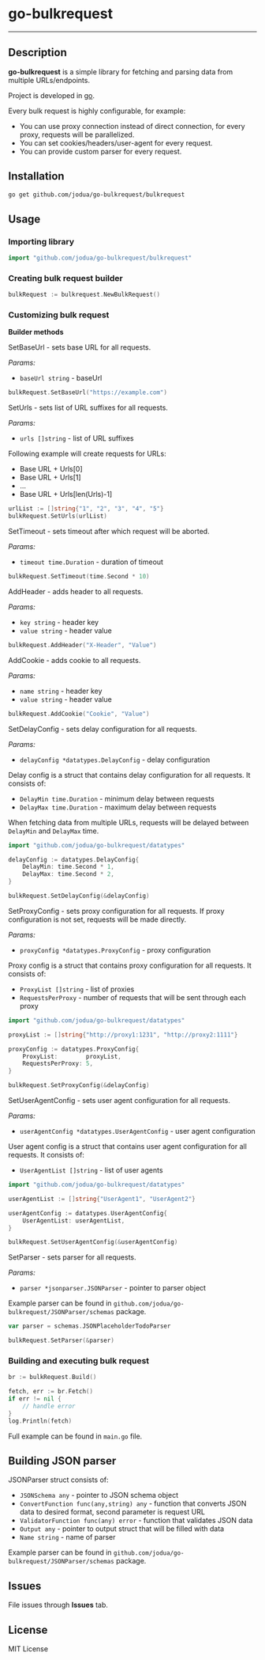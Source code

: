 # go-bulkrequest 

---

## Description

**go-bulkrequest** is a simple library for fetching and parsing data from multiple URLs/endpoints.

Project is developed in [go](https://golang.org/).

Every bulk request is highly configurable, for example:
- You can use proxy connection instead of direct connection, for every proxy, requests will be parallelized.
- You can set cookies/headers/user-agent for every request.
- You can provide custom parser for every request.

## Installation

```bash
go get github.com/jodua/go-bulkrequest/bulkrequest
```

## Usage

### Importing library

```go
import "github.com/jodua/go-bulkrequest/bulkrequest"
```

### Creating bulk request builder

```go
bulkRequest := bulkrequest.NewBulkRequest()
```

### Customizing bulk request

**Builder methods**

SetBaseUrl - sets base URL for all requests.

_Params:_
- `baseUrl string` - baseUrl

```go
bulkRequest.SetBaseUrl("https://example.com")
```

SetUrls - sets list of URL suffixes for all requests.

_Params:_
- `urls []string` - list of URL suffixes

Following example will create requests for URLs:
- Base URL + Urls[0]
- Base URL + Urls[1]
- ...
- Base URL + Urls[len(Urls)-1]

```go
urlList := []string{"1", "2", "3", "4", "5"}
bulkRequest.SetUrls(urlList)
```

SetTimeout - sets timeout after which request will be aborted.

_Params:_
- `timeout time.Duration` - duration of timeout

```go
bulkRequest.SetTimeout(time.Second * 10)
````

AddHeader - adds header to all requests.

_Params:_
- `key string` - header key
- `value string` - header value

```go
bulkRequest.AddHeader("X-Header", "Value")
```

AddCookie - adds cookie to all requests.

_Params:_
- `name string` - header key
- `value string` - header value

```go
bulkRequest.AddCookie("Cookie", "Value")
```

SetDelayConfig - sets delay configuration for all requests.

_Params:_
- `delayConfig *datatypes.DelayConfig` - delay configuration


Delay config is a struct that contains delay configuration for all requests.
It consists of:
- `DelayMin time.Duration` - minimum delay between requests
- `DelayMax time.Duration` - maximum delay between requests

When fetching data from multiple URLs, requests will be delayed between `DelayMin` and `DelayMax` time.

```go
import "github.com/jodua/go-bulkrequest/datatypes"

delayConfig := datatypes.DelayConfig{
    DelayMin: time.Second * 1,
    DelayMax: time.Second * 2,
}

bulkRequest.SetDelayConfig(&delayConfig)
```

SetProxyConfig - sets proxy configuration for all requests.
If proxy configuration is not set, requests will be made directly.

_Params:_
- `proxyConfig *datatypes.ProxyConfig` - proxy configuration


Proxy config is a struct that contains proxy configuration for all requests.
It consists of:
- `ProxyList []string` - list of proxies 
- `RequestsPerProxy` - number of requests that will be sent through each proxy

```go
import "github.com/jodua/go-bulkrequest/datatypes"

proxyList := []string{"http://proxy1:1231", "http://proxy2:1111"}

proxyConfig := datatypes.ProxyConfig{
    ProxyList:        proxyList,
    RequestsPerProxy: 5,
}

bulkRequest.SetProxyConfig(&delayConfig)
```

SetUserAgentConfig - sets user agent configuration for all requests.

_Params:_
- `userAgentConfig *datatypes.UserAgentConfig` - user agent configuration

User agent config is a struct that contains user agent configuration for all requests.
It consists of:
- `UserAgentList []string` - list of user agents
 
```go
import "github.com/jodua/go-bulkrequest/datatypes" 

userAgentList := []string{"UserAgent1", "UserAgent2"}

userAgentConfig := datatypes.UserAgentConfig{
    UserAgentList: userAgentList,
}

bulkRequest.SetUserAgentConfig(&userAgentConfig)
```

SetParser - sets parser for all requests.

_Params:_
- `parser *jsonparser.JSONParser` - pointer to parser object

Example parser can be found in `github.com/jodua/go-bulkrequest/JSONParser/schemas` package.

```go
var parser = schemas.JSONPlaceholderTodoParser

bulkRequest.SetParser(&parser)
```

### Building and executing bulk request

```go
br := bulkRequest.Build()

fetch, err := br.Fetch()
if err != nil {
    // handle error
}
log.Println(fetch)
```

Full example can be found in `main.go` file.

## Building JSON parser

JSONParser struct consists of:
- `JSONSchema any` - pointer to JSON schema object
- `ConvertFunction func(any,string) any` - function that converts JSON data to desired format, second parameter is request URL
- `ValidatorFunction func(any) error` - function that validates JSON data
- `Output any` - pointer to output struct that will be filled with data
- `Name string` - name of parser

Example parser can be found in `github.com/jodua/go-bulkrequest/JSONParser/schemas` package.

## Issues

File issues through **Issues** tab.

## License

MIT License


